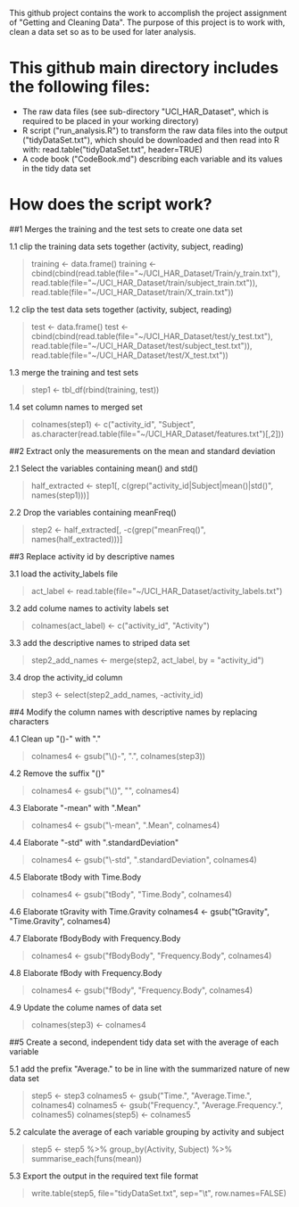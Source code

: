  
This github project contains the work to accomplish the project assignment of "Getting and Cleaning Data".
The purpose of this project is to work with, clean a data set so as to be used for later analysis.


# This github main directory includes the following files:

- The raw data files (see sub-directory "UCI_HAR_Dataset", which is required to be placed in your working directory)
- R script ("run_analysis.R") to transform the raw data files into the output ("tidyDataSet.txt"),
which should be downloaded and then read into R with:
read.table("tidyDataSet.txt", header=TRUE)
- A code book ("CodeBook.md") describing each variable and its values in the tidy data set


# How does the script work?

##1  Merges the training and the test sets to create one data set

1.1 clip the training data sets together (activity, subject, reading)
> training <- data.frame()
> training <- cbind(cbind(read.table(file="~/UCI_HAR_Dataset/Train/y_train.txt"), read.table(file="~/UCI_HAR_Dataset/train/subject_train.txt")), read.table(file="~/UCI_HAR_Dataset/train/X_train.txt"))

1.2 clip the test data sets together (activity, subject, reading)
> test <- data.frame()
> test <- cbind(cbind(read.table(file="~/UCI_HAR_Dataset/test/y_test.txt"), read.table(file="~/UCI_HAR_Dataset/test/subject_test.txt")), read.table(file="~/UCI_HAR_Dataset/test/X_test.txt"))

1.3 merge the training and test sets
> step1 <- tbl_df(rbind(training, test))

1.4 set column names to merged set
> colnames(step1) <- c("activity_id", "Subject", as.character(read.table(file="~/UCI_HAR_Dataset/features.txt")[,2]))


##2  Extract only the measurements on the mean and standard deviation

2.1 Select the variables containing mean() and std()
> half_extracted <- step1[, c(grep("activity_id|Subject|mean()|std()", names(step1)))]

2.2 Drop the variables containing meanFreq()
> step2 <- half_extracted[, -c(grep("meanFreq()", names(half_extracted)))]


##3  Replace activity id by descriptive names

3.1 load the activity_labels file
> act_label <- read.table(file="~/UCI_HAR_Dataset/activity_labels.txt")

3.2 add colume names to activity labels set
> colnames(act_label) <- c("activity_id", "Activity")

3.3 add the descriptive names to striped data set
> step2_add_names <- merge(step2, act_label, by = "activity_id")

3.4 drop the activity_id column
> step3 <- select(step2_add_names, -activity_id)


##4  Modify the column names with descriptive names by replacing characters

4.1 Clean up "()-" with "."
> colnames4 <- gsub("\\()-", ".", colnames(step3))

4.2 Remove the suffix "()"
> colnames4 <- gsub("\\()", "", colnames4)

4.3 Elaborate "-mean" with ".Mean"
> colnames4 <- gsub("\\-mean", ".Mean", colnames4)

4.4 Elaborate "-std" with ".standardDeviation"
> colnames4 <- gsub("\\-std", ".standardDeviation", colnames4)

4.5 Elaborate tBody with Time.Body
> colnames4 <- gsub("tBody", "Time.Body", colnames4)

4.6 Elaborate tGravity with Time.Gravity
colnames4 <- gsub("tGravity", "Time.Gravity", colnames4)

4.7 Elaborate fBodyBody with Frequency.Body
> colnames4 <- gsub("fBodyBody", "Frequency.Body", colnames4)

4.8 Elaborate fBody with Frequency.Body
> colnames4 <- gsub("fBody", "Frequency.Body", colnames4)

4.9 Update the colume names of data set
> colnames(step3) <- colnames4


##5 Create a second, independent tidy data set with the average of each variable

5.1 add the prefix "Average." to be in line with the summarized nature of new data set
> step5 <- step3
> colnames5 <- gsub("Time.", "Average.Time.", colnames4)
> colnames5 <- gsub("Frequency.", "Average.Frequency.", colnames5)
> colnames(step5) <- colnames5

5.2 calculate the average of each variable grouping by activity and subject
> step5 <- step5 %>% group_by(Activity, Subject) %>% summarise_each(funs(mean))

5.3 Export the output in the required text file format
> write.table(step5, file="tidyDataSet.txt", sep="\t", row.names=FALSE)
